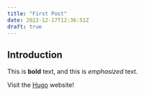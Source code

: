 ```yaml
---
title: "First Post"
date: 2022-12-17T12:36:51Z
draft: true
---
```


## Introduction

This is **bold** text, and this is *emphasized* text.

Visit the [Hugo](https://gohugo.io) website!